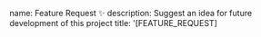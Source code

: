 name: Feature Request ✨
description: Suggest an idea for future development of this project
title: '[FEATURE_REQUEST] <title>'
labels: ['🦄 Feature Request']

body:

  # Field 1 - Is it bug-related
  - type: textarea
    id: issue
    attributes:
      label: Is your feature request related to a problem? If so, please describe.
      description:
      placeholder: A clear and concise description of what the problem is. Ex. I'm always frustrated when [...]
    validations:
      required: false

  # Field 2 - Describe feature
  - type: textarea
    id: solution
    attributes:
      label: Describe the solution you'd like
      placeholder: An outline of how you would like this to be implemented, include as much details as possible 
    validations:
      required: true

  # Field 3 - Priority
  - type: dropdown
    id: priority
    attributes:
      label: Priority
      description: How urgent is the development of this feature
      options:
        - Low (Nice-to-have)
        - Medium (Would be very useful)
        - High (The app does not function without it)
    validations:
      required: true

  # Field 3 - Can the user implement
  - type: dropdown
    id: canImplement
    attributes:
      label: Is this something you would be keen to implement
      description: Are you raising this ticket in order to get an issue number for your PR?
      options:
        - 'No'
        - 'Maybe'
        - 'Yes!'
    validations:
      required: false

  # Final text
  - type: markdown
    attributes:
      value: |-
        ## Thanks 🙏
        Thank you for your feature suggestion,
        Please note that there is no guarantee that your idea will be implemented
        If you haven't already done so, please Star the our repository on GitHub, to help other users discover it
    validations:
      required: false
